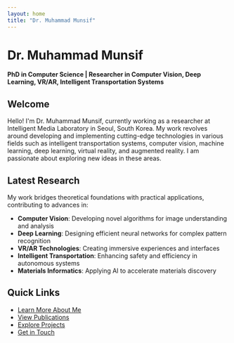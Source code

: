 ```yaml
---
layout: home
title: "Dr. Muhammad Munsif"
---
```


# Dr. Muhammad Munsif

**PhD in Computer Science | Researcher in Computer Vision, Deep Learning, VR/AR, Intelligent Transportation Systems**

## Welcome

Hello! I'm Dr. Muhammad Munsif, currently working as a researcher at Intelligent Media Laboratory in Seoul, South Korea. My work revolves around developing and implementing cutting-edge technologies in various fields such as intelligent transportation systems, computer vision, machine learning, deep learning, virtual reality, and augmented reality. I am passionate about exploring new ideas in these areas.

## Latest Research

My work bridges theoretical foundations with practical applications, contributing to advances in:

- **Computer Vision**: Developing novel algorithms for image understanding and analysis
- **Deep Learning**: Designing efficient neural networks for complex pattern recognition
- **VR/AR Technologies**: Creating immersive experiences and interfaces
- **Intelligent Transportation**: Enhancing safety and efficiency in autonomous systems
- **Materials Informatics**: Applying AI to accelerate materials discovery

## Quick Links

- [Learn More About Me](/munsif200/about/)
- [View Publications](/munsif200/publications/)
- [Explore Projects](/munsif200/projects/)
- [Get in Touch](/munsif200/contact/)
